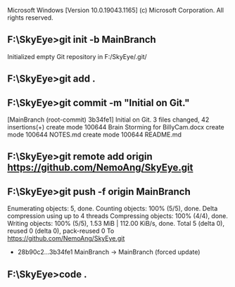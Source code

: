 Microsoft Windows [Version 10.0.19043.1165]
(c) Microsoft Corporation. All rights reserved.

## F:\SkyEye>git init -b MainBranch

Initialized empty Git repository in F:/SkyEye/.git/

## F:\SkyEye>git add .

## F:\SkyEye>git commit -m "Initial on Git."

[MainBranch (root-commit) 3b34fe1] Initial on Git.
3 files changed, 42 insertions(+)
create mode 100644 Brain Storming for BillyCam.docx
create mode 100644 NOTES.md
create mode 100644 README.md

## F:\SkyEye>git remote add origin https://github.com/NemoAng/SkyEye.git

## F:\SkyEye>git push -f origin MainBranch

Enumerating objects: 5, done.
Counting objects: 100% (5/5), done.
Delta compression using up to 4 threads
Compressing objects: 100% (4/4), done.
Writing objects: 100% (5/5), 1.53 MiB | 112.00 KiB/s, done.
Total 5 (delta 0), reused 0 (delta 0), pack-reused 0
To https://github.com/NemoAng/SkyEye.git

- 28b90c2...3b34fe1 MainBranch -> MainBranch (forced update)

## F:\SkyEye>code .
